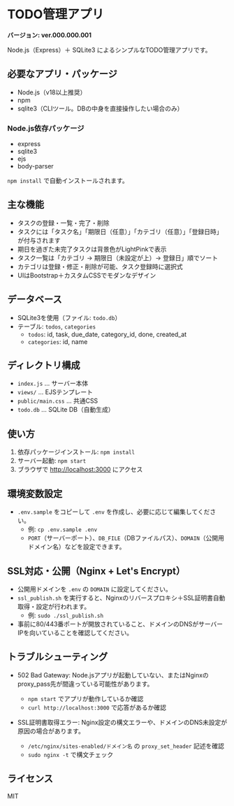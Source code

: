 # TODO管理アプリ

**バージョン: ver.000.000.001**

Node.js（Express）＋ SQLite3 によるシンプルなTODO管理アプリです。

## 必要なアプリ・パッケージ

- Node.js（v18以上推奨）
- npm
- sqlite3（CLIツール。DBの中身を直接操作したい場合のみ）

### Node.js依存パッケージ

- express
- sqlite3
- ejs
- body-parser

`npm install` で自動インストールされます。

## 主な機能

- タスクの登録・一覧・完了・削除
- タスクには「タスク名」「期限日（任意）」「カテゴリ（任意）」「登録日時」が付与されます
- 期日を過ぎた未完了タスクは背景色がLightPinkで表示
- タスク一覧は「カテゴリ → 期限日（未設定が上）→ 登録日」順でソート
- カテゴリは登録・修正・削除が可能、タスク登録時に選択式
- UIはBootstrap＋カスタムCSSでモダンなデザイン

## データベース

- SQLite3を使用（ファイル: `todo.db`）
- テーブル: `todos`, `categories`
  - `todos`: id, task, due_date, category_id, done, created_at
  - `categories`: id, name

## ディレクトリ構成

- `index.js` ... サーバー本体
- `views/` ... EJSテンプレート
- `public/main.css` ... 共通CSS
- `todo.db` ... SQLite DB（自動生成）

## 使い方

1. 依存パッケージインストール: `npm install`
2. サーバー起動: `npm start`
3. ブラウザで [http://localhost:3000](http://localhost:3000) にアクセス

## 環境変数設定

- `.env.sample` をコピーして `.env` を作成し、必要に応じて編集してください。
  - 例: `cp .env.sample .env`
  - `PORT`（サーバーポート）、`DB_FILE`（DBファイルパス）、`DOMAIN`（公開用ドメイン名）などを設定できます。

## SSL対応・公開（Nginx + Let's Encrypt）

- 公開用ドメインを `.env` の `DOMAIN` に設定してください。
- `ssl_publish.sh` を実行すると、Nginxのリバースプロキシ＋SSL証明書自動取得・設定が行われます。
  - 例: `sudo ./ssl_publish.sh`
- 事前に80/443番ポートが開放されていること、ドメインのDNSがサーバーIPを向いていることを確認してください。

## トラブルシューティング

- 502 Bad Gateway: Node.jsアプリが起動していない、またはNginxのproxy_pass先が間違っている可能性があります。
  - `npm start` でアプリが動作しているか確認
  - `curl http://localhost:3000` で応答があるか確認

- SSL証明書取得エラー: Nginx設定の構文エラーや、ドメインのDNS未設定が原因の場合があります。
  - `/etc/nginx/sites-enabled/ドメイン名` の `proxy_set_header` 記述を確認
  - `sudo nginx -t` で構文チェック

## ライセンス
MIT
